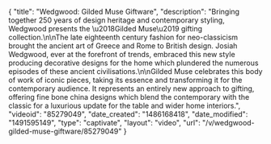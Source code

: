 {
    "title": "Wedgwood: Gilded Muse Giftware",
    "description": "Bringing together 250 years of design heritage and contemporary styling, Wedgwood presents the \u2018Gilded Muse\u2019 gifting collection.\n\nThe late eighteenth century fashion for neo-classicism brought the ancient art of Greece and Rome to British design. Josiah Wedgwood, ever at the forefront of trends, embraced this new style producing decorative designs for the home which plundered the numerous episodes of these ancient civilisations.\n\nGilded Muse celebrates this body of work of iconic pieces, taking its essence and transforming it for the contemporary audience. It represents an entirely new approach to gifting, offering fine bone china designs which blend the contemporary with the classic for a luxurious update for the table and wider home interiors.",
    "videoid": "85279049",
    "date_created": "1486168418",
    "date_modified": "1491595149",
    "type": "captivate",
    "layout": "video",
    "url": "\/v\/wedgwood-gilded-muse-giftware\/85279049"
}